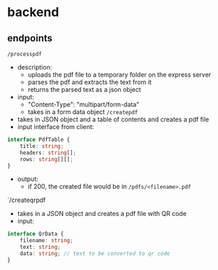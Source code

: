 # backend
## endpoints
`/processpdf`
- description: 
    - uploads the pdf file to a temporary folder on the express server
    - parses the pdf and extracts the text from it
    - returns the parsed text as a json object
- input: 
    - "Content-Type": "multipart/form-data"
    - takes in a form data object
`/createpdf`
- takes in JSON object and a table of contents and creates a pdf file
- input interface from client:
```typescript
interface PdfTable {
    title: string;
    headers: string[];
    rows: string[][];
}
```
- output: 
    - if 200, the created file would be in `/pdfs/<filename>.pdf`

`/createqrpdf
- takes in a JSON object and creates a pdf file with QR code
- input:
```typescript
interface QrData {
    filename: string;
    text: string;
    data: string; // text to be converted to qr code
}
```